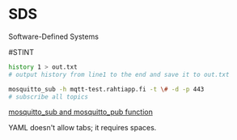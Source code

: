 # SDS
Software-Defined Systems

#STINT
   ``` sh
   history 1 > out.txt
   # output history from line1 to the end and save it to out.txt
   
   mosquitto_sub -h mqtt-test.rahtiapp.fi -t \# -d -p 443
   # subscribe all topics
   ```
   [mosquitto_sub and mosquitto_pub function](http://www.steves-internet-guide.com/mosquitto_pub-sub-clients/)
   
   
   YAML doesn't allow tabs; it requires spaces.
